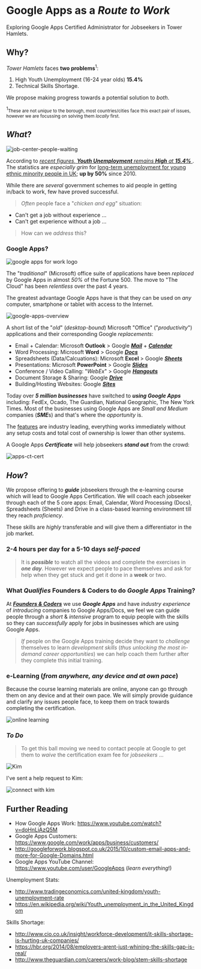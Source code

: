 # Google Apps as a *Route to Work*

Exploring Google Apps Certified Administrator for Jobseekers in Tower Hamlets.

## Why?

*Tower Hamlets* faces **two problems**<sup>1</sup>:

1. High Youth Unemployment (16-24 year olds) **15.4%**
2. Technical Skills Shortage.  

We propose making progress towards a potential solution to *both*.

<sup>1</sup><small>These are not *unique* to the borough,
most countries/cities face this exact pair of issues,
however we are focussing on solving them *locally* first.</small>

## *What*?

![job-center-people-waiting](https://cloud.githubusercontent.com/assets/194400/10373918/3610fe5a-6de8-11e5-98f1-40b6da171bf9.jpg)

According to [*recent figures*, ***Youth Unemployment*** *remains* ***High*** *at* ***15.4%*** ](http://www.theguardian.com/society/2015/feb/22/youth-unemployment-jobless-figure).
The statistics are *especially grim* for [long-term unemployment for young ethnic minority people in
UK](http://www.theguardian.com/society/2015/mar/10/50-rise-in-long-term-unemployed-youngsters-from-uk-ethnic-minorities); **up by 50%** since 2010.

While there are *several* government schemes to aid people in
getting in/back to work, few have proved successful.  

> *Often* people face a "*chicken and egg*" situation:
+ Can't get a job without experience ...
+ Can't get experience without a job ...  
> How can we *address* this?


### Google Apps?

![google apps for work logo](https://cloud.githubusercontent.com/assets/194400/10389969/553b6d08-6e6d-11e5-921d-bb0bbc244e37.png)

The "*traditional*" (Microsoft) office suite of applications have
been *replaced* by Google Apps in almost *50%* of the Fortune 500.
The move to "The Cloud" has been *relentless* over the past 4 years.

The greatest advantage Google Apps have is that they can be used on *any* computer, smartphone or tablet with access to the Internet.

![google-apps-overview](https://cloud.githubusercontent.com/assets/194400/10400595/891cb624-6eb1-11e5-9820-3eedb6c971d4.png)

A short list of the "*old*" (*desktop-bound*) Microsoft "Office" ("*productivity*") applications and their corresponding Google
*replacements*:

+ Email + Calendar: Microsoft **Outlook** > Google [***Mail***](https://www.google.com/work/apps/business/products/gmail/) + [***Calendar***](https://www.google.com/work/apps/business/products/calendar/)
+ Word Processing: Microsoft **Word** > Google [***Docs***](https://www.google.com/work/apps/business/products/docs/)
+ Spreadsheets (Data/Calcuations): Microsoft **Excel** > Google [***Sheets***](https://www.google.com/work/apps/business/products/sheets/)
+ Presentations: Microsoft **PowerPoint** > Google [***Slides***](https://www.google.com/work/apps/business/products/slides/)
+ Conference / Video Calling: "*WebEx*" > Google [***Hangouts***](https://www.google.com/work/apps/business/products/hangouts/)
+ Document Storage & Sharing: Google [***Drive***](https://www.google.com/work/apps/business/products/drive/)
+ Building/Hosting Websites: Google [***Sites***](https://www.google.com/work/apps/business/products/sites/)

Today over ***5 million businesses*** have switched to ***using Google Apps*** including:
FedEx, Ocado, The Guardian, National Geographic, The New York Times.
Most of the businesses using Google Apps are *Small and Medium* companies (***SME***s) and that's where the *opportunity* is.


The [features](https://www.google.com/work/apps/business/products/)  are industry leading, everything works immediately without
any setup costs and total cost of ownership is lower than other systems.

A Google Apps ***Certificate*** will help jobseekers ***stand out***
from the crowd:

![apps-ct-cert](https://cloud.githubusercontent.com/assets/194400/10390118/74e2d5a0-6e6e-11e5-8f87-61209fb0c2fd.jpg)

## *How*?

We propose offering to ***guide*** jobseekers through the
e-learning course which will lead to Google Apps Certification.
We will coach each jobseeker through each of the 5 core apps:
Email, Calendar, Word Processing (Docs), Spreadsheets (Sheets) and Drive in a class-based learning environment till they reach *proficiency*.

These skills are *highly* transferable and will give them
a differentiator in the job market.

### 2-4 hours per day for a 5-10 days *self-paced*

> It is ***possible*** to watch all the videos and complete the exercises in ***one day***. However we expect people to pace themselves and ask for help when they get stuck and get it done in a **week** or two.

### What *Qualifies* Founders & Coders to do *Google Apps* Training?

At [***Founders & Coders***](http://www.foundersandcoders.com/about/) we use ***Google Apps*** and have
*industry experience* of *introducing* companies to Google Apps/Docs,
we feel we can guide people through a *short* & *intensive*
program to equip people with the skills so they can *successfully* apply for jobs in businesses which are using Google Apps.

> *If* people on the Google Apps training decide they want to
*challenge* themselves to learn *development skills*
(*thus unlocking the most in-demand career opportunities*)
we can help coach them further after
they complete this initial training.

### e-Learning (*from anywhere, any device and at own pace*)

Because the course learning materials are online, anyone can
go through them on any device and at their own pace.
We will simply provide guidance and clarify any issues people face,
to keep them on track towards completing the certification.

![online learning](https://cloud.githubusercontent.com/assets/194400/10389575/b28bcb36-6e6a-11e5-9f63-00ba0509ec22.png)


### *To Do*

> To get this ball moving we need to contact people at Google
to get them to *waive* the certification exam fee for *jobseekers* ...

![Kim](https://cloud.githubusercontent.com/assets/194400/10390626/ba503a3a-6e71-11e5-9b84-ba233c0a02ef.png)

I've sent a help request to Kim:

![connect with kim](https://cloud.githubusercontent.com/assets/194400/10390738/6a84de4c-6e72-11e5-9d4b-bb93c19f11a9.png)


## Further Reading

+ How Google Apps Work: https://www.youtube.com/watch?v=doHnLiAzQ5M
+ Google Apps Customers: https://www.google.com/work/apps/business/customers/
+ http://googleforwork.blogspot.co.uk/2015/10/custom-email-apps-and-more-for-Google-Domains.html
+ Google Apps YouTube Channel:
https://www.youtube.com/user/GoogleApps (*learn everything*!)

Unemployment Stats:
+ http://www.tradingeconomics.com/united-kingdom/youth-unemployment-rate
+ https://en.wikipedia.org/wiki/Youth_unemployment_in_the_United_Kingdom

Skills Shortage:
+ http://www.cio.co.uk/insight/workforce-development/it-skills-shortage-is-hurting-uk-companies/
+ https://hbr.org/2014/08/employers-arent-just-whining-the-skills-gap-is-real/
+ http://www.theguardian.com/careers/work-blog/stem-skills-shortage
